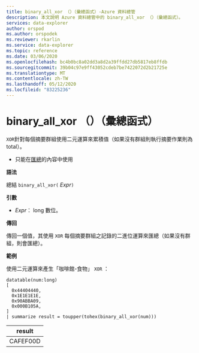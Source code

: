 ```yaml
---
title: binary_all_xor （）（彙總函式）-Azure 資料總管
description: 本文說明 Azure 資料總管中的 binary_all_xor （）（彙總函式）。
services: data-explorer
author: orspod
ms.author: orspodek
ms.reviewer: rkarlin
ms.service: data-explorer
ms.topic: reference
ms.date: 03/06/2020
ms.openlocfilehash: bc4b0bc8a02dd3a8d2a39ffdd27db5817eb8ffdb
ms.sourcegitcommit: 39b04c97e9ff43052cdeb7be7422072d2b21725e
ms.translationtype: MT
ms.contentlocale: zh-TW
ms.lasthandoff: 05/12/2020
ms.locfileid: "83225236"
---
```

# <a name="binary_all_xor-aggregation-function"></a>binary_all_xor （）（彙總函式）

`XOR`針對每個摘要群組使用二元運算來累積值（如果沒有群組則執行摘要作業則為 total）。

* 只能在[匯總](summarizeoperator.md)的內容中使用

**語法**

總結 `binary_all_xor(` *Expr*`)`

**引數**

* *Expr*： long 數位。

**傳回**

傳回一個值，其使用 `XOR` 每個摘要群組之記錄的二進位運算來匯總（如果沒有群組，則會匯總）。

**範例**

使用二元運算來產生「咖啡館-食物」 `XOR` ：

<!-- csl: https://help.kusto.windows.net/Samples -->
```kusto
datatable(num:long)
[
  0x44404440,
  0x1E1E1E1E,
  0x90ABBA09,
  0x000B105A,
]
| summarize result = toupper(tohex(binary_all_xor(num)))
```

|result|
|---|
|CAFEF00D|
